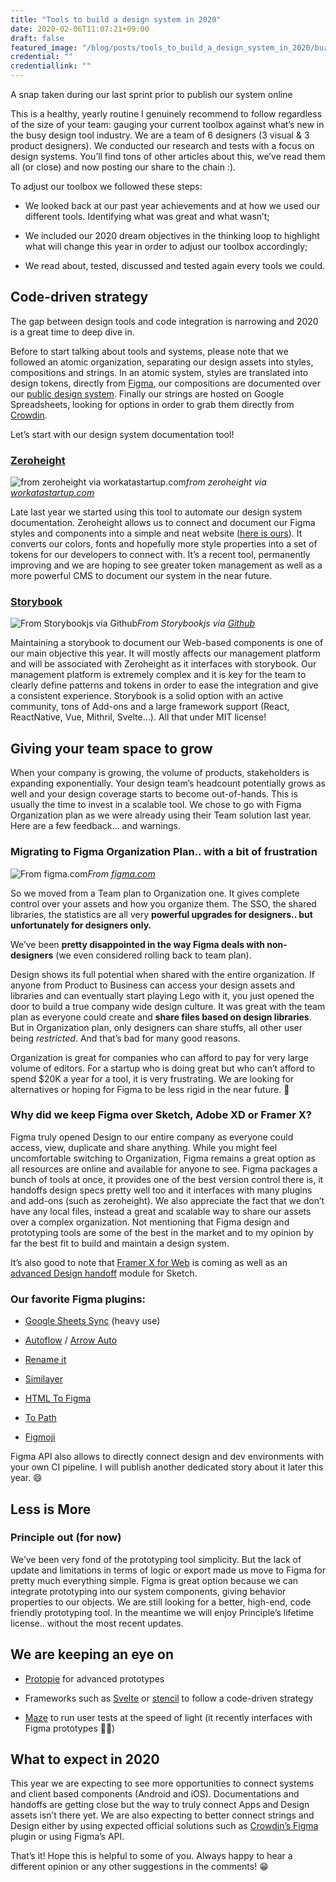 ```yaml
---
title: "Tools to build a design system in 2020"
date: 2020-02-06T11:07:21+09:00
draft: false
featured_image: "/blog/posts/tools_to_build_a_design_system_in_2020/buzzvil_design_system.jpeg"
credential: ""
credentiallink: ""
---
```


A snap taken during our last sprint prior to publish our system online

This is a healthy, yearly routine I genuinely recommend to follow regardless of the size of your team: gauging your current toolbox against what’s new in the busy design tool industry. We are a team of 6 designers (3 visual & 3 product designers). We conducted our research and tests with a focus on design systems. You’ll find tons of other articles about this, we’ve read them all (or close) and now posting our share to the chain :).

To adjust our toolbox we followed these steps:

* We looked back at our past year achievements and at how we used our different tools. Identifying what was great and what wasn’t;

* We included our 2020 dream objectives in the thinking loop to highlight what will change this year in order to adjust our toolbox accordingly;

* We read about, tested, discussed and tested again every tools we could.

## Code-driven strategy

The gap between design tools and code integration is narrowing and 2020 is a great time to deep dive in.

Before to start talking about tools and systems, please note that we followed an atomic organization, separating our design assets into styles, compositions and strings. In an atomic system, styles are translated into design tokens, directly from [Figma](http://figma.com), our compositions are documented over our [public design system](http://design.buzzvil.com). Finally our strings are hosted on Google Spreadsheets, looking for options in order to grab them directly from [Crowdin](https://crowdin.com/).

Let’s start with our design system documentation tool!

### [Zeroheight](http://zeroheight.com)

![from zeroheight via [workatastartup.com](https://www.workatastartup.com/directory/12848)](https://cdn-images-1.medium.com/max/2400/0*NEQWVB1wHVbwCoqt)*from zeroheight via [workatastartup.com](https://www.workatastartup.com/directory/12848)*

Late last year we started using this tool to automate our design system documentation. Zeroheight allows us to connect and document our Figma styles and components into a simple and neat website ([here is ours](http://design.buzzvil.com)). It converts our colors, fonts and hopefully more style properties into a set of tokens for our developers to connect with. It’s a recent tool, permanently improving and we are hoping to see greater token management as well as a more powerful CMS to document our system in the near future.

### [Storybook](https://storybook.js.org/)

![From Storybookjs via [Github](https://github.com/storybookjs/storybook)](https://cdn-images-1.medium.com/max/2000/0*z-KmE_RcwcHFazL9.png)*From Storybookjs via [Github](https://github.com/storybookjs/storybook)*

Maintaining a storybook to document our Web-based components is one of our main objective this year. It will mostly affects our management platform and will be associated with Zeroheight as it interfaces with storybook. Our management platform is extremely complex and it is key for the team to clearly define patterns and tokens in order to ease the integration and give a consistent experience. Storybook is a solid option with an active community, tons of Add-ons and a large framework support (React, ReactNative, Vue, Mithril, Svelte…). All that under MIT license!

## Giving your team space to grow

When your company is growing, the volume of products, stakeholders is expanding exponentially. Your design team’s headcount potentially grows as well and your design coverage starts to become out-of-hands. This is usually the time to invest in a scalable tool. We chose to go with Figma Organization plan as we were already using their Team solution last year. Here are a few feedback… and warnings.

### Migrating to Figma Organization Plan.. with a bit of frustration

![From [figma.com](http://figma.com)](https://cdn-images-1.medium.com/max/4000/0*s9xK3p048_lxCdbO.png)*From [figma.com](http://figma.com)*

So we moved from a Team plan to Organization one. It gives complete control over your assets and how you organize them. The SSO, the shared libraries, the statistics are all very **powerful upgrades for designers.. but unfortunately for designers only.**

We’ve been **pretty disappointed in the way Figma deals with non-designers** (we even considered rolling back to team plan).

Design shows its full potential when shared with the entire organization. If anyone from Product to Business can access your design assets and libraries and can eventually start playing Lego with it, you just opened the door to build a true company wide design culture. It was great with the team plan as everyone could create and **share files based on design libraries**. But in Organization plan, only designers can share stuffs, all other user being *restricted*. And that’s bad for many good reasons.

Organization is great for companies who can afford to pay for very large volume of editors. For a startup who is doing great but who can’t afford to spend $20K a year for a tool, it is very frustrating. We are looking for alternatives or hoping for Figma to be less rigid in the near future. 🤞

### Why did we keep Figma over Sketch, Adobe XD or Framer X?

Figma truly opened Design to our entire company as everyone could access, view, duplicate and share anything. While you might feel uncomfortable switching to Organization, Figma remains a great option as all resources are online and available for anyone to see. Figma packages a bunch of tools at once, it provides one of the best version control there is, it handoffs design specs pretty well too and it interfaces with many plugins and add-ons (such as zeroheight). We also appreciate the fact that we don’t have any local files, instead a great and scalable way to share our assets over a complex organization. Not mentioning that Figma design and prototyping tools are some of the best in the market and to my opinion by far the best fit to build and maintain a design system.

It’s also good to note that [Framer X for Web](https://www.framer.com/web/) is coming as well as an [advanced Design handoff](https://blog.sketchapp.com/whats-next-for-sketch-in-2020-fbac2317e7b4) module for Sketch.

### Our favorite Figma plugins:

* [Google Sheets Sync](https://www.figma.com/c/plugin/735770583268406934/Google-Sheets-Sync) (heavy use)

* [Autoflow](https://www.figma.com/c/plugin/733902567457592893/Autoflow) / [Arrow Auto](https://www.figma.com/c/plugin/751007211632768205/Arrow-Auto)

* [Rename it](https://www.figma.com/c/plugin/731271836271143349/Rename-It)

* [Similayer](https://www.figma.com/c/plugin/735733267883397781/Similayer)

* [HTML To Figma](https://www.figma.com/c/plugin/747985167520967365/HTML-To-Figma)

* [To Path](https://www.figma.com/c/plugin/751576264585242935/To-Path)

* [Figmoji](https://www.figma.com/c/plugin/736612173445813953/Figmoji)

Figma API also allows to directly connect design and dev environments with your own CI pipeline. I will publish another dedicated story about it later this year. 😄

## Less is More

### Principle out (for now)

We’ve been very fond of the prototyping tool simplicity. But the lack of update and limitations in terms of logic or export made us move to Figma for pretty much everything simple. Figma is great option because we can integrate prototyping into our system components, giving behavior properties to our objects. We are still looking for a better, high-end, code friendly prototyping tool. In the meantime we will enjoy Principle’s lifetime license.. without the most recent updates.

## We are keeping an eye on

* [Protopie](https://www.protopie.io/) for advanced prototypes

* Frameworks such as [Svelte](https://svelte.dev/) or [stencil](https://stenciljs.com/) to follow a code-driven strategy

* [Maze](https://maze.design/) to run user tests at the speed of light (it recently interfaces with Figma prototypes 🙆‍♂)

## What to expect in 2020

This year we are expecting to see more opportunities to connect systems and client based components (Android and iOS). Documentations and handoffs are getting close but the way to truly connect Apps and Design assets isn’t there yet. We are also expecting to better connect strings and Design either by using expected official solutions such as [Crowdin’s Figma](https://portal.productboard.com/qzmwn63we6angchg59zdisxw/c/63-figma-plugin) plugin or using Figma’s API.

That’s it! Hope this is helpful to some of you. Always happy to hear a different opinion or any other suggestions in the comments! 😁
